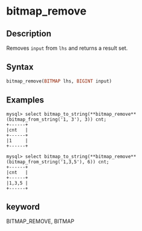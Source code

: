 # bitmap_remove

## Description

Removes `input` from `lhs` and returns a result set.

## Syntax

```Haskell
bitmap_remove(BITMAP lhs, BIGINT input)
```

## Examples

```plain text
mysql> select bitmap_to_string(**bitmap_remove**(bitmap_from_string('1, 3'), 3)) cnt;
+------+
|cnt   |
+------+
|1     |
+------+

mysql> select bitmap_to_string(**bitmap_remove**(bitmap_from_string('1,3,5'), 6)) cnt;
+------+
|cnt   |
+------+
|1,3,5 |
+------+
```

## keyword

BITMAP_REMOVE, BITMAP
